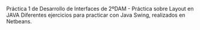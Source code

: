 Práctica 1 de Desarrollo de Interfaces de 2ºDAM - Práctica sobre Layout en JAVA
Diferentes ejercicios para practicar con Java Swing, realizados en Netbeans.
